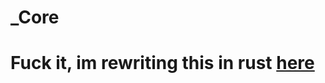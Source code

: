 # _Core

# Fuck it, im rewriting this in rust [here](https://github.com/Amund-Fremming/tero-server)
